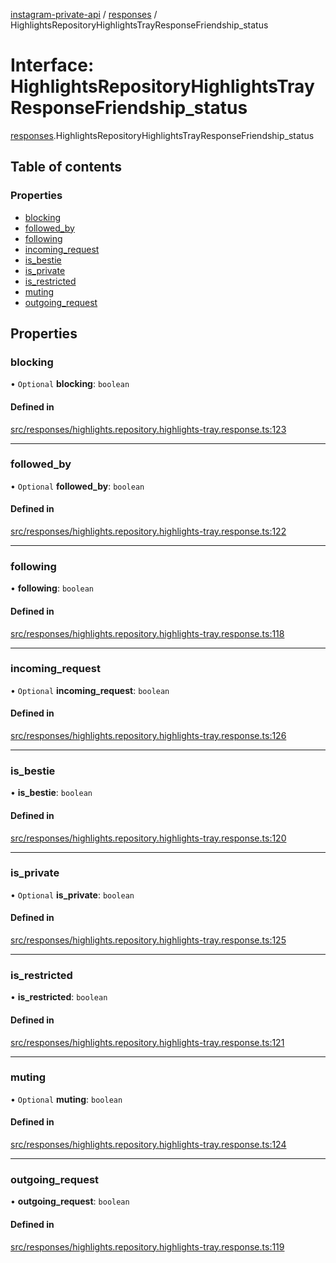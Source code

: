 [instagram-private-api](../../README.md) / [responses](../../modules/responses.md) / HighlightsRepositoryHighlightsTrayResponseFriendship_status

# Interface: HighlightsRepositoryHighlightsTrayResponseFriendship\_status

[responses](../../modules/responses.md).HighlightsRepositoryHighlightsTrayResponseFriendship_status

## Table of contents

### Properties

- [blocking](HighlightsRepositoryHighlightsTrayResponseFriendship_status.md#blocking)
- [followed\_by](HighlightsRepositoryHighlightsTrayResponseFriendship_status.md#followed_by)
- [following](HighlightsRepositoryHighlightsTrayResponseFriendship_status.md#following)
- [incoming\_request](HighlightsRepositoryHighlightsTrayResponseFriendship_status.md#incoming_request)
- [is\_bestie](HighlightsRepositoryHighlightsTrayResponseFriendship_status.md#is_bestie)
- [is\_private](HighlightsRepositoryHighlightsTrayResponseFriendship_status.md#is_private)
- [is\_restricted](HighlightsRepositoryHighlightsTrayResponseFriendship_status.md#is_restricted)
- [muting](HighlightsRepositoryHighlightsTrayResponseFriendship_status.md#muting)
- [outgoing\_request](HighlightsRepositoryHighlightsTrayResponseFriendship_status.md#outgoing_request)

## Properties

### blocking

• `Optional` **blocking**: `boolean`

#### Defined in

[src/responses/highlights.repository.highlights-tray.response.ts:123](https://github.com/Nerixyz/instagram-private-api/blob/4971f34/src/responses/highlights.repository.highlights-tray.response.ts#L123)

___

### followed\_by

• `Optional` **followed\_by**: `boolean`

#### Defined in

[src/responses/highlights.repository.highlights-tray.response.ts:122](https://github.com/Nerixyz/instagram-private-api/blob/4971f34/src/responses/highlights.repository.highlights-tray.response.ts#L122)

___

### following

• **following**: `boolean`

#### Defined in

[src/responses/highlights.repository.highlights-tray.response.ts:118](https://github.com/Nerixyz/instagram-private-api/blob/4971f34/src/responses/highlights.repository.highlights-tray.response.ts#L118)

___

### incoming\_request

• `Optional` **incoming\_request**: `boolean`

#### Defined in

[src/responses/highlights.repository.highlights-tray.response.ts:126](https://github.com/Nerixyz/instagram-private-api/blob/4971f34/src/responses/highlights.repository.highlights-tray.response.ts#L126)

___

### is\_bestie

• **is\_bestie**: `boolean`

#### Defined in

[src/responses/highlights.repository.highlights-tray.response.ts:120](https://github.com/Nerixyz/instagram-private-api/blob/4971f34/src/responses/highlights.repository.highlights-tray.response.ts#L120)

___

### is\_private

• `Optional` **is\_private**: `boolean`

#### Defined in

[src/responses/highlights.repository.highlights-tray.response.ts:125](https://github.com/Nerixyz/instagram-private-api/blob/4971f34/src/responses/highlights.repository.highlights-tray.response.ts#L125)

___

### is\_restricted

• **is\_restricted**: `boolean`

#### Defined in

[src/responses/highlights.repository.highlights-tray.response.ts:121](https://github.com/Nerixyz/instagram-private-api/blob/4971f34/src/responses/highlights.repository.highlights-tray.response.ts#L121)

___

### muting

• `Optional` **muting**: `boolean`

#### Defined in

[src/responses/highlights.repository.highlights-tray.response.ts:124](https://github.com/Nerixyz/instagram-private-api/blob/4971f34/src/responses/highlights.repository.highlights-tray.response.ts#L124)

___

### outgoing\_request

• **outgoing\_request**: `boolean`

#### Defined in

[src/responses/highlights.repository.highlights-tray.response.ts:119](https://github.com/Nerixyz/instagram-private-api/blob/4971f34/src/responses/highlights.repository.highlights-tray.response.ts#L119)
